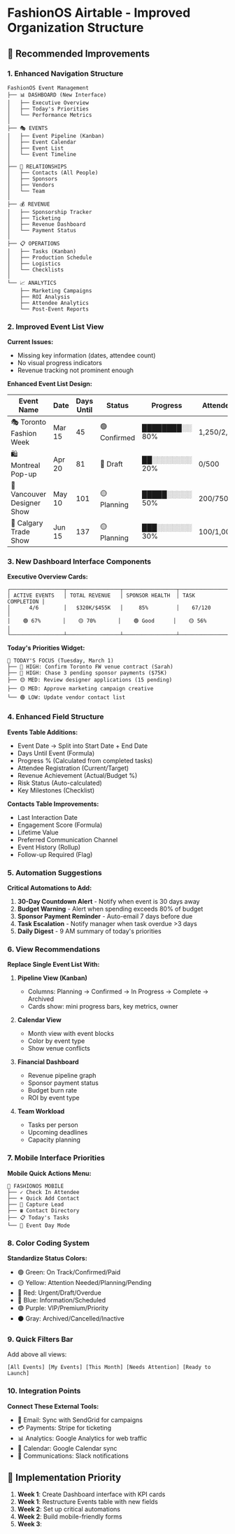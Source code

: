 # FashionOS Airtable - Improved Organization Structure

## 🎯 Recommended Improvements

### 1. Enhanced Navigation Structure
```
FashionOS Event Management
├── 📊 DASHBOARD (New Interface)
│   ├── Executive Overview
│   ├── Today's Priorities
│   └── Performance Metrics
│
├── 🎭 EVENTS
│   ├── Event Pipeline (Kanban)
│   ├── Event Calendar
│   ├── Event List
│   └── Event Timeline
│
├── 👥 RELATIONSHIPS
│   ├── Contacts (All People)
│   ├── Sponsors
│   ├── Vendors
│   └── Team
│
├── 💰 REVENUE
│   ├── Sponsorship Tracker
│   ├── Ticketing
│   ├── Revenue Dashboard
│   └── Payment Status
│
├── 📋 OPERATIONS
│   ├── Tasks (Kanban)
│   ├── Production Schedule
│   ├── Logistics
│   └── Checklists
│
└── 📈 ANALYTICS
    ├── Marketing Campaigns
    ├── ROI Analysis
    ├── Attendee Analytics
    └── Post-Event Reports
```

### 2. Improved Event List View

**Current Issues:**
- Missing key information (dates, attendee count)
- No visual progress indicators
- Revenue tracking not prominent enough

**Enhanced Event List Design:**

| Event Name | Date | Days Until | Status | Progress | Attendees | Revenue vs Target | Quick Actions |
|------------|------|------------|--------|----------|-----------|-------------------|---------------|
| 🎭 Toronto Fashion Week | Mar 15 | 45 | 🟢 Confirmed | ████████░░ 80% | 1,250/2,000 | $180K/$250K (72%) | [View] [Tasks] [Report] |
| 🛍️ Montreal Pop-up | Apr 20 | 81 | 🔴 Draft | ██░░░░░░░░ 20% | 0/500 | $0/$30K (0%) | [Edit] [Assign] [Delete] |
| 👗 Vancouver Designer Show | May 10 | 101 | 🟡 Planning | █████░░░░░ 50% | 200/750 | $40K/$75K (53%) | [View] [Sponsors] [Tasks] |
| 🏢 Calgary Trade Show | Jun 15 | 137 | 🟡 Planning | ███░░░░░░░ 30% | 100/1,000 | $100K/$100K (100%) | [View] [Vendors] [Marketing] |

### 3. New Dashboard Interface Components

**Executive Overview Cards:**
```
┌─────────────────┬─────────────────┬─────────────────┬─────────────────┐
│ ACTIVE EVENTS   │ TOTAL REVENUE   │ SPONSOR HEALTH  │ TASK COMPLETION │
│      4/6        │   $320K/$455K   │     85%         │    67/120       │
│    🟢 67%       │    🟡 70%       │    🟢 Good      │    🟡 56%       │
└─────────────────┴─────────────────┴─────────────────┴─────────────────┘
```

**Today's Priorities Widget:**
```
📌 TODAY'S FOCUS (Tuesday, March 1)
├── 🔴 HIGH: Confirm Toronto FW venue contract (Sarah)
├── 🔴 HIGH: Chase 3 pending sponsor payments ($75K)
├── 🟡 MED: Review designer applications (15 pending)
├── 🟡 MED: Approve marketing campaign creative
└── 🟢 LOW: Update vendor contact list
```

### 4. Enhanced Field Structure

**Events Table Additions:**
- Event Date → Split into Start Date + End Date
- Days Until Event (Formula)
- Progress % (Calculated from completed tasks)
- Attendee Registration (Current/Target)
- Revenue Achievement (Actual/Budget %)
- Risk Status (Auto-calculated)
- Key Milestones (Checklist)

**Contacts Table Improvements:**
- Last Interaction Date
- Engagement Score (Formula)
- Lifetime Value
- Preferred Communication Channel
- Event History (Rollup)
- Follow-up Required (Flag)

### 5. Automation Suggestions

**Critical Automations to Add:**
1. **30-Day Countdown Alert** - Notify when event is 30 days away
2. **Budget Warning** - Alert when spending exceeds 80% of budget
3. **Sponsor Payment Reminder** - Auto-email 7 days before due
4. **Task Escalation** - Notify manager when task overdue >3 days
5. **Daily Digest** - 9 AM summary of today's priorities

### 6. View Recommendations

**Replace Single Event List With:**

1. **Pipeline View (Kanban)**
   - Columns: Planning → Confirmed → In Progress → Complete → Archived
   - Cards show: mini progress bars, key metrics, owner

2. **Calendar View**
   - Month view with event blocks
   - Color by event type
   - Show venue conflicts

3. **Financial Dashboard**
   - Revenue pipeline graph
   - Sponsor payment status
   - Budget burn rate
   - ROI by event type

4. **Team Workload**
   - Tasks per person
   - Upcoming deadlines
   - Capacity planning

### 7. Mobile Interface Priorities

**Mobile Quick Actions Menu:**
```
📱 FASHIONOS MOBILE
├── ✓ Check In Attendee
├── + Quick Add Contact  
├── 📸 Capture Lead
├── ☎️ Contact Directory
├── 📋 Today's Tasks
└── 🚨 Event Day Mode
```

### 8. Color Coding System

**Standardize Status Colors:**
- 🟢 Green: On Track/Confirmed/Paid
- 🟡 Yellow: Attention Needed/Planning/Pending  
- 🔴 Red: Urgent/Draft/Overdue
- 🔵 Blue: Information/Scheduled
- 🟣 Purple: VIP/Premium/Priority
- ⚫ Gray: Archived/Cancelled/Inactive

### 9. Quick Filters Bar

Add above all views:
```
[All Events] [My Events] [This Month] [Needs Attention] [Ready to Launch]
```

### 10. Integration Points

**Connect These External Tools:**
- 📧 Email: Sync with SendGrid for campaigns
- 💳 Payments: Stripe for ticketing
- 📊 Analytics: Google Analytics for web traffic
- 📅 Calendar: Google Calendar sync
- 💬 Communications: Slack notifications

## 🚀 Implementation Priority

1. **Week 1**: Create Dashboard interface with KPI cards
2. **Week 1**: Restructure Events table with new fields
3. **Week 2**: Set up critical automations
4. **Week 2**: Build mobile-friendly forms
5. **Week 3**: